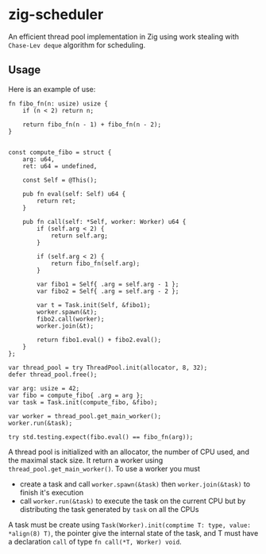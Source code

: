# zig-scheduler
An efficient thread pool implementation in Zig using work stealing with `Chase-Lev deque` algorithm for scheduling.

## Usage

Here is an example of use:

```zig
fn fibo_fn(n: usize) usize {
    if (n < 2) return n;

    return fibo_fn(n - 1) + fibo_fn(n - 2);
}


const compute_fibo = struct {
    arg: u64,
    ret: u64 = undefined,

    const Self = @This();

    pub fn eval(self: Self) u64 {
        return ret;
    }

    pub fn call(self: *Self, worker: Worker) u64 {
        if (self.arg < 2) {
            return self.arg;
        }

        if (self.arg < 2) {
            return fibo_fn(self.arg);
        }

        var fibo1 = Self{ .arg = self.arg - 1 };
        var fibo2 = Self{ .arg = self.arg - 2 };

        var t = Task.init(Self, &fibo1);
        worker.spawn(&t);
        fibo2.call(worker);
        worker.join(&t);

        return fibo1.eval() + fibo2.eval();
    }
};

var thread_pool = try ThreadPool.init(allocator, 8, 32);
defer thread_pool.free();

var arg: usize = 42;
var fibo = compute_fibo{ .arg = arg };
var task = Task.init(compute_fibo, &fibo);

var worker = thread_pool.get_main_worker();
worker.run(&task);

try std.testing.expect(fibo.eval() == fibo_fn(arg));
```
A thread pool is initialized with an allocator, the number of CPU used, and the maximal stack size. It return a worker using `thread_pool.get_main_worker()`.
To use a worker you must
- create a task and call `worker.spawn(&task)` then `worker.join(&task)` to finish it's execution
- call `worker.run(&task)` to execute the task on the current CPU but by distributing the task generated by `task` on all the CPUs

A task must be create using `Task(Worker).init(comptime T: type, value: *align(8) T)`, the pointer give the internal state of the task, and T must have a declaration `call` of type `fn call(*T, Worker) void`.

